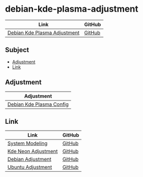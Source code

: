 

# debian-kde-plasma-adjustment

| Link | GitHub |
| ---- | ------ |
| [Debian Kde Plasma Adjustment](https://samwhelp.github.io/debian-kde-plasma-adjustment/) | [GitHub](https://github.com/samwhelp/debian-kde-plasma-adjustment) |




## Subject

* [Adjustment](#adjustment)
* [Link](#link)




## Adjustment

| Adjustment |
| -------- |
| [Debian Kde Plasma Config](https://github.com/samwhelp/debian-kde-plasma-adjustment/tree/main/prototype/main/kde-config/Main) |




## Link

| Link | GitHub |
| ---- | ------ |
| [System Modeling](https://samwhelp.github.io/system-modeling/) | [GitHub](https://github.com/samwhelp/system-modeling) |
| [Kde Neon Adjustment](https://samwhelp.github.io/kde-neon-adjustment/) | [GitHub](https://github.com/samwhelp/kde-neon-adjustment) |
| [Debian Adjustment](https://samwhelp.github.io/debian-adjustment/) | [GitHub](https://github.com/samwhelp/debian-adjustment) |
| [Ubuntu Adjustment](https://samwhelp.github.io/ubuntu-adjustment/) | [GitHub](https://github.com/samwhelp/ubuntu-adjustment) |
